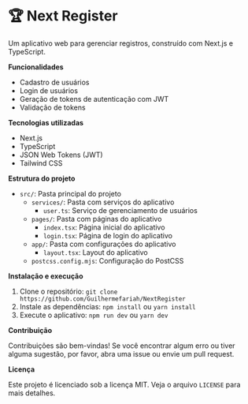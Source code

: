# 🏆 Next Register

Um aplicativo web para gerenciar registros, construído com Next.js e TypeScript.

**Funcionalidades**

* Cadastro de usuários
* Login de usuários
* Geração de tokens de autenticação com JWT
* Validação de tokens

**Tecnologias utilizadas**

* Next.js
* TypeScript
* JSON Web Tokens (JWT)
* Tailwind CSS

**Estrutura do projeto**

* `src/`: Pasta principal do projeto
	+ `services/`: Pasta com serviços do aplicativo
		- `user.ts`: Serviço de gerenciamento de usuários
	+ `pages/`: Pasta com páginas do aplicativo
		- `index.tsx`: Página inicial do aplicativo
		- `login.tsx`: Página de login do aplicativo
	+ `app/`: Pasta com configurações do aplicativo
		- `layout.tsx`: Layout do aplicativo
	+ `postcss.config.mjs`: Configuração do PostCSS

**Instalação e execução**

1. Clone o repositório: `git clone https://github.com/Guilhermefariah/NextRegister`
2. Instale as dependências: `npm install` ou `yarn install`
3. Execute o aplicativo: `npm run dev` ou `yarn dev`

**Contribuição**

Contribuições são bem-vindas! Se você encontrar algum erro ou tiver alguma sugestão, por favor, abra uma issue ou envie um pull request.

**Licença**

Este projeto é licenciado sob a licença MIT. Veja o arquivo `LICENSE` para mais detalhes.

